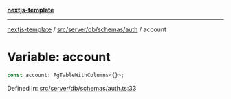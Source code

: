 [**nextjs-template**](../../../../../../README.md)

---

[nextjs-template](../../../../../../README.md) / [src/server/db/schemas/auth](../README.md) / account

# Variable: account

```ts
const account: PgTableWithColumns<{}>;
```

Defined in: [src/server/db/schemas/auth.ts:33](https://github.com/Its-Satyajit/nextjs-template/blob/a020f2e64682696d16eea8be5c54d400aa09764e/src/server/db/schemas/auth.ts#L33)

